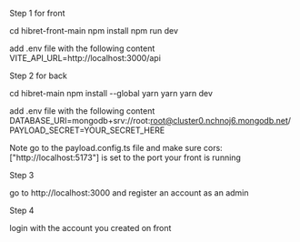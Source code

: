 Step 1
for front

cd hibret-front-main
npm install
npm run dev

add .env file with the following content
VITE_API_URL=http://localhost:3000/api

Step 2
for back

cd hibret-main
npm install --global yarn
yarn
yarn dev

add .env file with the following content
DATABASE_URI=mongodb+srv://root:root@cluster0.nchnoj6.mongodb.net/
PAYLOAD_SECRET=YOUR_SECRET_HERE

Note go to the payload.config.ts file and make sure cors: ["http://localhost:5173"] is set to the port your front is running

Step 3

go to http://localhost:3000 and register an account as an admin

Step 4

login with the account you created on front
